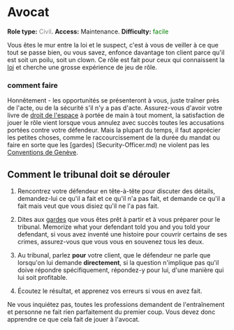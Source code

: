 # Avocat
**Role type:** <font color= "#808080">Civil</font>. **Access:** Maintenance. **Difficulty:** <font color="Green">facile</font>

Vous êtes le mur entre la loi et le suspect, c'est à vous de veiller à ce que tout se passe bien, ou vous savez, enfonce davantage ton client parce qu'il est soit un poilu, soit un clown. Ce rôle est fait pour ceux qui connaissent la [loi](\3_HowToPlay\Guides\Security_guides\Space-Law.md) et cherche une grosse expérience de jeu de rôle.

### comment faire

Honnêtement - les opportunités se présenteront à vous, juste traîner près de l'acte, ou de la sécurité s'il n'y a pas d'acte. Assurez-vous d'avoir votre livre de [droit de l'espace](\3_HowToPlay\Guides\Security_guides\Space-Law.md) à portée de main à tout moment, la satisfaction de jouer le rôle vient lorsque vous annulez avec succès toutes les accusations portées contre votre défendeur. Mais la plupart du temps, il faut apprécier les petites choses, comme le raccourcissement de la durée du mandat ou faire en sorte que les [gardes] (Security-Officer.md) ne violent pas les [Conventions de Genève](https://fr.wikipedia.org/wiki/Conventions_de_Genève).

## Comment le tribunal doit se dérouler

1) Rencontrez votre défendeur en tête-à-tête pour discuter des détails, demandez-lui ce qu'il a fait et ce qu'il n'a pas fait, et demande ce qu'il a fait mais veut que vous disiez qu'il ne l'a pas fait.

2) Dites aux [gardes](\3_HowToPlay\jobs\Security_roles\Security-Officer.md) que vous êtes prêt à partir et à vous préparer pour le tribunal. Memorize what your defendant told you and you told your defendant, si vous avez inventé une histoire pour couvrir certains de ses crimes, assurez-vous que vous vous en souvenez tous les deux.

3) Au tribunal, parlez **pour** votre client, que le défendeur ne parle que lorsqu'on lui demande **directement**,  si la question n'implique pas qu'il doive répondre spécifiquement, répondez-y pour lui, d'une manière qui lui soit profitable.

4) Écoutez le résultat, et apprenez vos erreurs si vous en avez fait.

Ne vous inquiétez pas, toutes les professions demandent de l'entraînement et personne ne fait rien parfaitement du premier coup. Vous devez donc apprendre ce que cela fait de jouer à l'avocat.
